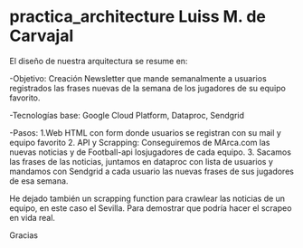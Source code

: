 # practica_architecture Luiss M. de Carvajal

El diseño de nuestra arquitectura se resume en:

-Objetivo: Creación Newsletter que mande semanalmente a usuarios registrados las frases nuevas de la semana de los jugadores de su equipo favorito.

-Tecnologías base: Google Cloud Platform, Dataproc, Sendgrid 

-Pasos:
  1.Web HTML con form donde usuarios se registran con su mail y equipo favorito
  2. API y Scrapping: Conseguiremos de MArca.com las nuevas noticias y de Football-api losjugadores de cada equipo.
  3. Sacamos las frases de las noticias, juntamos en dataproc con lista de usuarios y mandamos con Sendgrid a cada usuario las nuevas frases de sus jugadores de esa semana.
  
 He dejado también un scrapping function para crawlear las noticias de un equipo, en este caso el Sevilla. Para demostrar que podría hacer el scrapeo en vida real.
 
 Gracias

